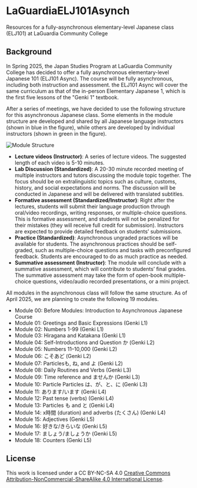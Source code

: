# LaGuardiaELJ101Asynch
Resources for a fully-asynchronous elementary-level Japanese class (ELJ101) at LaGuardia Community College

## Background
In Spring 2025, the Japan Studies Program at LaGuardia Community College has decided to offer a fully asynchronous elementary-level Japanese 101 (ELJ101 Async). The course will be fully asynchronous, including both instruction and assessment. the ELJ101 Async will cover the same curriculum as that of the in-person Elementary Japanese 1, which is the first five lessons of the "Genki 1" textbook.  

After a series of meetings, we have decided to use the following structure for this asynchronous Japanese class. Some elements in the module structure are developed and shared by all Japanese language instructors (shown in blue in the figure), while others are developed by individual instructors (shown in green in the figure).  

![Module Structure](https://t-nagano.com/mycourses/ELJ101Asynch/images/AsynchronousELJ101ModuleOverviewRev100_resized.jpg)

- **Lecture videos (Instructor)**: A series of lecture videos. The suggested length of each video is 5-10 minutes.  
- **Lab Discussion (Standardized)**: A 20-30 minute recorded meeting of multiple instructors and tutors discussing the module topic together. The focus should be on extralinguistic topics such as culture, customs, history, and social expectations and norms. The discussion will be conducted in Japanese and will be delivered with translated subtitles.  
- **Formative assessment (Standardized/Instructor)**: Right after the lectures, students will submit their language production through oral/video recordings, writing responses, or multiple-choice questions. This is formative assessment, and students will not be penalized for their mistakes (they will receive full credit for submission). Instructors are expected to provide detailed feedback on students’ submissions.  
- **Practice (Standardized)**: Asynchronous ungraded practices will be available for students. The asynchronous practices should be self-graded, such as multiple-choice questions and tasks with preconfigured feedback. Students are encouraged to do as much practice as needed.  
- **Summative assessment (Instructor)**: The module will conclude with a summative assessment, which will contribute to students’ final grades. The summative assessment may take the form of open-book multiple-choice questions, video/audio recorded presentations, or a mini project.  

All modules in the asynchronous class will follow the same structure. As of April 2025, we are planning to create the following 19 modules.

- Module 00: Before Modules: Introduction to Asynchronous Japanese Course  
- Module 01: Greetings and Basic Expressions (Genki L1)  
- Module 02: Numbers 1-99 (Genki L1)  
- Module 03: Hiragana and Katakana (Genki L1)   
- Module 04: Self-Introductions and Question か (Genki L2) 
- Module 05: Numbers 11–10,000 (Genki L2)  
- Module 06: こそあど (Genki L2)
- Module 07: Particlesも, ね, and よ (Genki L2) 
- Module 08: Daily Routines and Verbs (Genki L3) 
- Module 09: Time reference and ませんか (Genki L3) 
- Module 10: Particle Particles は、が、と、に (Genki L3)  
- Module 11: あります/います (Genki L4)
- Module 12: Past tense (verbs) (Genki L4)
- Module 13: Particles も and と (Genki L4)
- Module 14: x時間 (duration) and adverbs (たくさん) (Genki L4)
- Module 15: Adjectives (Genki L5)
- Module 16: 好きな/きらいな (Genki L5)
- Module 17: ましょう/ましょうか (Genki L5)
- Module 18: Counters (Genki L5)


## License

This work is licensed under a CC BY-NC-SA 4.0 [Creative Commons Attribution-NonCommercial-ShareAlike 4.0 International License](https://creativecommons.org/licenses/by-nc-sa/4.0/).

